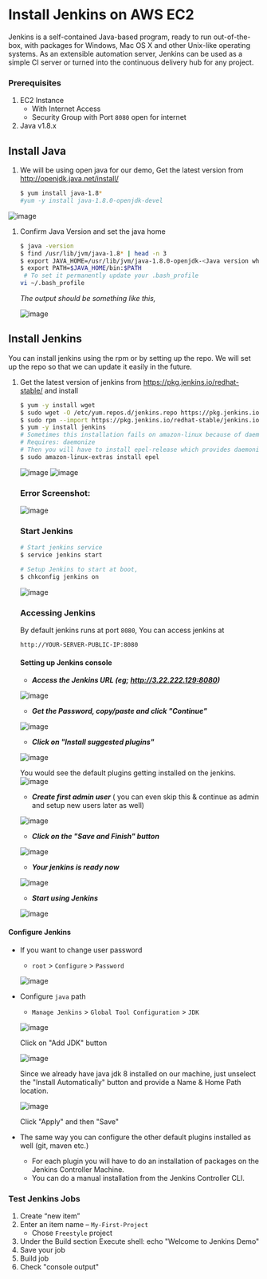 # Install Jenkins on AWS EC2
Jenkins is a self-contained Java-based program, ready to run out-of-the-box, with packages for Windows, Mac OS X and other Unix-like operating systems. As an extensible automation server, Jenkins can be used as a simple CI server or turned into the continuous delivery hub for any project.


### Prerequisites
1. EC2 Instance 
   - With Internet Access
   - Security Group with Port `8080` open for internet
1. Java v1.8.x 

## Install Java
1. We will be using open java for our demo, Get the latest version from http://openjdk.java.net/install/
   ```sh
   $ yum install java-1.8*
   #yum -y install java-1.8.0-openjdk-devel
   ```
![image](https://user-images.githubusercontent.com/90503660/135739043-3f55aebc-776c-45a7-b7bc-423934914686.png)

1. Confirm Java Version and set the java home
   ```sh
   $ java -version
   $ find /usr/lib/jvm/java-1.8* | head -n 3
   $ export JAVA_HOME=/usr/lib/jvm/java-1.8.0-openjdk-<Java version which seen in the above output>
   $ export PATH=$JAVA_HOME/bin:$PATH
    # To set it permanently update your .bash_profile
   vi ~/.bash_profile
   ```
   _The output should be something like this,_
   
   ![image](https://user-images.githubusercontent.com/90503660/135741992-9d585c78-ba08-430d-a5e8-975fa2ee0011.png)

## Install Jenkins
 You can install jenkins using the rpm or by setting up the repo. We will set up the repo so that we can update it easily in the future.
1. Get the latest version of jenkins from https://pkg.jenkins.io/redhat-stable/ and install
   ```sh
   $ yum -y install wget
   $ sudo wget -O /etc/yum.repos.d/jenkins.repo https://pkg.jenkins.io/redhat-stable/jenkins.repo
   $ sudo rpm --import https://pkg.jenkins.io/redhat-stable/jenkins.io.key
   $ yum -y install jenkins
   # Sometimes this installation fails on amazon-linux because of daemonize issue. 
   # Requires: daemonize
   # Then you will have to install epel-release which provides daemonize. For installing epel-release on amazon-linux, follow the below command
   $ sudo amazon-linux-extras install epel
   
   ```
   ![image](https://user-images.githubusercontent.com/90503660/135739171-6d03a52f-fee8-4f22-a6ce-8bc8dab7fe42.png)
   ![image](https://user-images.githubusercontent.com/90503660/135739191-56912119-7fb7-4669-96be-47e4ec008b1e.png)

   ### Error Screenshot: 
   
   ![image](https://user-images.githubusercontent.com/37894194/132466158-8a1944fd-5c73-4bbd-a707-dfa0c8b38771.png)
   
   ### Start Jenkins
   ```sh
   # Start jenkins service
   $ service jenkins start

   # Setup Jenkins to start at boot,
   $ chkconfig jenkins on
   ```
   ![image](https://user-images.githubusercontent.com/90503660/135739216-b9815bda-0e40-416e-a7e3-0329175e86d4.png)

   ### Accessing Jenkins
   By default jenkins runs at port `8080`, You can access jenkins at
   ```
   http://YOUR-SERVER-PUBLIC-IP:8080
   ```
   
   #### Setting up Jenkins console
   * _**Access the Jenkins URL (eg; http://3.22.222.129:8080)**_

	![image](https://user-images.githubusercontent.com/90503660/135739292-1b86962e-b1ca-4721-945f-b5e0cfb2e32b.png)

   * _**Get the Password, copy/paste and click "Continue"**_

	![image](https://user-images.githubusercontent.com/90503660/135739313-0bb1ae0b-9dfa-4c33-af14-c346c0f571cb.png)
	
   * _**Click on "Install suggested plugins"**_
   
   	![image](https://user-images.githubusercontent.com/90503660/135739352-61092956-7c89-4a0d-ad35-d20c54ef4ad6.png)
	
	You would see the default plugins getting installed on the jenkins.
	![image](https://user-images.githubusercontent.com/90503660/135739393-0a54a051-e68f-42eb-bae9-b2d296aea732.png)
	
   * _**Create first admin user**_ ( you can even skip this & continue as admin and setup new users later as well)
   
   	![image](https://user-images.githubusercontent.com/90503660/135739485-d9b6129b-8593-400d-bc9e-596d07d3c5da.png)
	
   * _**Click on the "Save and Finish" button**_
   	
	![image](https://user-images.githubusercontent.com/90503660/135739513-75285e0e-3cca-431a-87e3-0c2df93cd164.png)
	
   * _**Your jenkins is ready now**_
   	
	![image](https://user-images.githubusercontent.com/90503660/135739611-69597669-e6f1-429c-abb9-d23514073090.png)
  
   * _**Start using Jenkins**_
   	
	![image](https://user-images.githubusercontent.com/90503660/135739634-78636e73-5280-473c-90fb-85108a6e8fa7.png)
   
  #### Configure Jenkins
- If you want to change user password
   - `root` > `Configure` > `Password`
   
   ![image](https://user-images.githubusercontent.com/90503660/135739866-e27dc688-132a-4ee9-b81a-f0a8bd8109d0.png)

- Configure `java` path
  - `Manage Jenkins` > `Global Tool Configuration` > `JDK` 

  ![image](https://user-images.githubusercontent.com/90503660/135739905-38a4dfac-bb76-49ad-90f0-59d40328d7e3.png)

  Click on "Add JDK" button
  
  ![image](https://user-images.githubusercontent.com/90503660/135739940-74be7b99-150f-4ee7-98d9-4ecb2556e758.png)

  Since we already have java jdk 8 installed on our machine, just unselect the "Install Automatically" button and provide a Name & Home Path location.
  
  ![image](https://user-images.githubusercontent.com/90503660/135740034-10d77ac3-cfc6-441f-bfc3-f2000f3dba5b.png)

  Click "Apply" and then "Save"
  
- The same way you can configure the other default plugins installed as well (git, maven etc.)
	
	- For each plugin you will have to do an installation of packages on the Jenkins Controller Machine.
	- You can do a manual installation from the Jenkins Controller CLI.

### Test Jenkins Jobs
1. Create “new item”
2. Enter an item name – `My-First-Project`
   - Chose `Freestyle` project
3. Under the Build section
	Execute shell: echo "Welcome to Jenkins Demo"
4. Save your job 
5. Build job
6. Check "console output"

